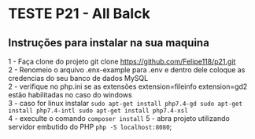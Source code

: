 # TESTE P21 - All Balck

## Instruções para instalar na sua maquina

1 - Faça clone do projeto git clone https://github.com/Felipe118/p21.git <br>
2 - Renomeio o arquivo .enx-example para .env e dentro dele coloque as credencias do seu banco de dados MySQL <br>
2 - verifique no php.ini se as extensões extension=fileinfo extension=gd2 estão habilitadas no caso do windows <br>
3 - caso for linux instalar ```sudo apt-get install php7.4-gd sudo apt-get install php7.4-intl sudo apt-get install php7.4-xsl``` <br>
4 - execulte o comando ``` composer install ```
5 - abra projeto utilizando servidor embutido do PHP ``` php -S localhost:8080 ```;